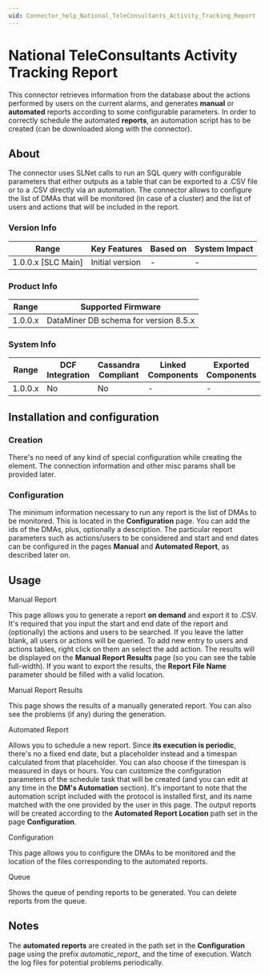 ```yaml
---
uid: Connector_help_National_TeleConsultants_Activity_Tracking_Report
---
```


# National TeleConsultants Activity Tracking Report

This connector retrieves information from the database about the actions performed by users on the current alarms, and generates **manual** or **automated** reports according to some configurable parameters. In order to correctly schedule the automated **reports**, an automation script has to be created (can be downloaded along with the connector).

## About

The connector uses SLNet calls to run an SQL query with configurable parameters that either outputs as a table that can be exported to a .CSV file or to a .CSV directly via an automation. The connector allows to configure the list of DMAs that will be monitored (in case of a cluster) and the list of users and actions that will be included in the report.

### Version Info

| Range                | Key Features     | Based on     | System Impact     |
|----------------------|------------------|--------------|-------------------|
| 1.0.0.x [SLC Main]   | Initial version  | -            | -                 |

### Product Info

| Range   | Supported Firmware                    |
|---------|---------------------------------------|
| 1.0.0.x | DataMiner DB schema for version 8.5.x |

### System Info

| Range     | DCF Integration     | Cassandra Compliant     | Linked Components     | Exported Components     |
|-----------|---------------------|-------------------------|-----------------------|-------------------------|
| 1.0.0.x   | No                  | No                      | -                     | -                       |

## Installation and configuration

### Creation

There's no need of any kind of special configuration while creating the element. The connection information and other misc params shall be provided later.

### Configuration

The minimum information necessary to run any report is the list of DMAs to be monitored. This is located in the **Configuration** page. You can add the ids of the DMAs, plus, optionally a description. The particular report parameters such as actions/users to be considered and start and end dates can be configured in the pages **Manual** and **Automated Report**, as described later on.

## Usage

Manual Report

This page allows you to generate a report **on demand** and export it to .CSV. It's required that you input the start and end date of the report and (optionally) the actions and users to be searched. If you leave the latter blank, all users or actions will be queried. To add new entry to users and actions tables, right click on them an select the add action. The results will be displayed on the **Manual Report Results** page (so you can see the table full-width). If you want to export the results, the **Report File Name** parameter should be filled with a valid location.

Manual Report Results

This page shows the results of a manually generated report. You can also see the problems (if any) during the generation.

Automated Report

Allows you to schedule a new report. Since **its execution is periodic**, there's no a fixed end date, but a placeholder instead and a timespan calculated from that placeholder. You can also choose if the timespan is measured in days or hours. You can customize the configuration parameters of the schedule task that will be created (and you can edit at any time in the **DM's Automation** section). It's important to note that the automation script included with the protocol is installed first, and its name matched with the one provided by the user in this page. The output reports will be created according to the **Automated Report Location** path set in the page **Configuration**.

Configuration

This page allows you to configure the DMAs to be monitored and the location of the files corresponding to the automated reports.

Queue

Shows the queue of pending reports to be generated. You can delete reports from the queue.

## Notes

The **automated reports** are created in the path set in the **Configuration** page using the prefix *automatic_report\_* and the time of execution. Watch the log files for potential problems periodically.
